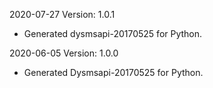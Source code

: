 2020-07-27 Version: 1.0.1
- Generated dysmsapi-20170525 for Python.

2020-06-05 Version: 1.0.0
- Generated Dysmsapi-20170525 for Python.

